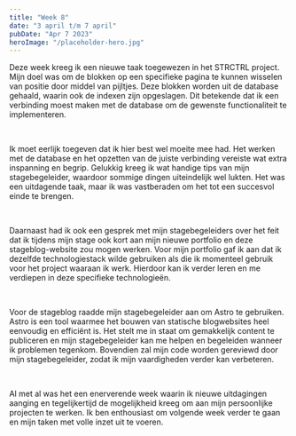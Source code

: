 ```yaml
---
title: "Week 8"
date: "3 april t/m 7 april"
pubDate: "Apr 7 2023"
heroImage: "/placeholder-hero.jpg"
---
```


Deze week kreeg ik een nieuwe taak toegewezen in het STRCTRL project. Mijn doel was om de blokken op een specifieke pagina te kunnen wisselen van positie door middel van pijltjes. Deze blokken worden uit de database gehaald, waarin ook de indexen zijn opgeslagen. Dit betekende dat ik een verbinding moest maken met de database om de gewenste functionaliteit te implementeren.

&nbsp;

Ik moet eerlijk toegeven dat ik hier best wel moeite mee had. Het werken met de database en het opzetten van de juiste verbinding vereiste wat extra inspanning en begrip. Gelukkig kreeg ik wat handige tips van mijn stagebegeleider, waardoor sommige dingen uiteindelijk wel lukten. Het was een uitdagende taak, maar ik was vastberaden om het tot een succesvol einde te brengen.

&nbsp;

Daarnaast had ik ook een gesprek met mijn stagebegeleiders over het feit dat ik tijdens mijn stage ook kort aan mijn nieuwe portfolio en deze stageblog-website zou mogen werken. Voor mijn portfolio gaf ik aan dat ik dezelfde technologiestack wilde gebruiken als die ik momenteel gebruik voor het project waaraan ik werk. Hierdoor kan ik verder leren en me verdiepen in deze specifieke technologieën.

&nbsp;

Voor de stageblog raadde mijn stagebegeleider aan om Astro te gebruiken. Astro is een tool waarmee het bouwen van statische blogwebsites heel eenvoudig en efficiënt is. Het stelt me in staat om gemakkelijk content te publiceren en mijn stagebegeleider kan me helpen en begeleiden wanneer ik problemen tegenkom. Bovendien zal mijn code worden gereviewd door mijn stagebegeleider, zodat ik mijn vaardigheden verder kan verbeteren.

&nbsp;

Al met al was het een enerverende week waarin ik nieuwe uitdagingen aanging en tegelijkertijd de mogelijkheid kreeg om aan mijn persoonlijke projecten te werken. Ik ben enthousiast om volgende week verder te gaan en mijn taken met volle inzet uit te voeren.
